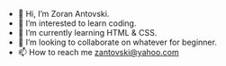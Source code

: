 - 👋 Hi, I’m Zoran Antovski.
- 👀 I’m interested to learn coding.
- 🌱 I’m currently learning HTML & CSS.
- 💞️ I’m looking to collaborate on whatever for beginner.
- 📫 How to reach me zantovski@yahoo.com

<!---
zantovski/zantovski is a ✨ special ✨ repository because its `README.md` (this file) appears on your GitHub profile.
You can click the Preview link to take a look at your changes.
--->
